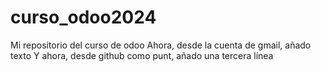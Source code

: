 # curso_odoo2024
Mi repositorio del curso de odoo
Ahora, desde la cuenta de gmail, añado texto
Y ahora, desde github como punt, añado una tercera línea
